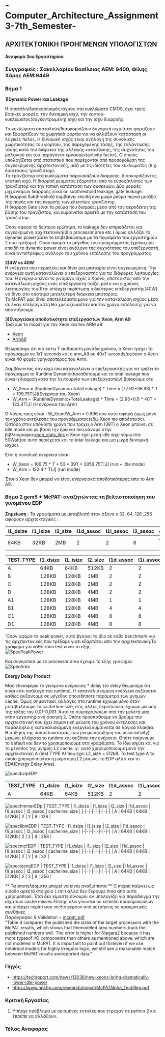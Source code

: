 # -Computer_Architecture_Assignment3-7th_Semester-
## ΑΡΧΙΤΕΚΤΟΝΙΚΗ ΠΡΟΗΓΜΕΝΩΝ ΥΠΟΛΟΓΙΣΤΩΝ

#### Αναφορά 3ου Εργαστηρίου 

### Συγγραφείς : Σακελλαρίου Βασίλειος ΑΕΜ: 9400, Φίλης Χάρης ΑΕΜ:9449


### Βήμα 1 


**1)Dynamic Power και Leakage**</br>

Η σπατάλη/διασκορπισμός ισχύος στα κυκλώματα CMOS, έχει τρείς βασικές μορφές: την δυναμική ισχύ, την κοντού-κυκλώματος(συγκεντρωμένη) ισχύ και την ισχύ διαρροής.</br>

Τα κυκλώματα σπαταλούν/διασκορπίζουν δυναμική ισχύ όταν φορτίζουν και ξεφορτίζουν τα χωρητικά φορτία για να αλλάξουν κατάσταση οι λογικές πύλες. Η δυναμική ισχύς είναι ανάλογη της συνολικής χωριτικότητας του φορτίου, της παρεχόμενης τάσης, της ταλάντωσης τάσης κατά την διάρκεια της αλλαγής κατάστασης, της συχνότητας του ρολογιού και του παράγοντα εργασιών(activity factor). O οποίος υπολογίζεται από στατιστικά που παρέχονται από προσομοίωση της συγκεκριμένης αρχιτεκτονικής, μαζι με τις ιδιότητες του κυκλώματος (π.χ. διαστάσεις τρανζίστορ).</br>
Τα τρανζίστορ στα κυκλώματα παρουσιάζουν διαρροές, διασκορπίζοντας στατική ισχύ. Η διαρροή ρεύματος εξαρτάται από το εύρος/πλάτος των τρανζίστορ και την τοπική κατάσταση των συσκευών. Δύο μορφές μηχανισμών διαρροής είναι οι: subthreshold leakage, gate leakage. </br>
Η διαρροή Subthreshold συμβαίνει  επειδή ένα μικρό ρεύμα περνά μετάξύ της πηγής και της εκρροής των κλειστών τρανζίστορ.</br>
Η διαρροή Gate είναι το ρεύμα που διαρρέει μέσα από τον ακροδέκτη της βάσης του τρανζίστορ, και κυμαίνεται αρκετά με την κατάσταση του τρανζίστορ.

Όσον αφορά το δεύτερο ερώτημα, το leakage δεν επηρεάζεται για συγκεκριμένη αρχιτεκτονική(ίδιο processor area etc.) όμως αλλάζει το dynamic power(αυτό το επιβεβαιώσαμε με τα πειράματα του εργαστηρίου 2 που τρέξαμε). Όσον αφορά το μέγεθος του προγράμματος (χρόνο,cpi) επειδή το dynamic power είναι ανάλογο της συχνότητας του επεξεργαστή, είναι αντιστρόφως ανάλογο του χρόνου εκτέλεσης του προγράμματος.

**2)4W vs 40W**</br>
Η ενέργεια που περικλείει και δίνει μια μπαταρία είναι συγκεκριμένη. Την ενέργεια αυτή καταναλώνει ο επεξεργαστής για τις διάφορες λειτουργίες του. Η ενέργεια είναι το γινόμενο Ισχύς x Χρόνο, οπότε εκτός από την κατανάλωση ισχύος ενός επεξεργαστή παίζει ρόλο και ο χρόνος λειτουργίας του.Έτσι υπάρχει περίπτωση ο δεύτερος επεξεργαστής(40W) να δίνει στο σύστημα μεγαλύτερη διάρκεια μπαταρίας.</br>
Το McPAT μας δίνει αποτελέσματα μονο για την κατανάλωση ισχύος μέσα σε έναν επεξεργαστή.Θα χρειαζόμασταν και τον χρόνο εκτέλεσης για να απαντήσουμε.

**3)Ενεργειακή αποδοτικότητα επεξεργαστών Xeon, Arm A9** </br>
Τρέξαμε το mcpat για τον Xeon και τον ARM a9:
  * [Xeon](https://github.com/harryfilis/Computer_Architecture_Assignment3-7th_Semester/blob/master/mcpat_output_txt/Xeon.txt)
  * [ArmA9](https://github.com/harryfilis/Computer_Architecture_Assignment3-7th_Semester/blob/master/mcpat_output_txt/arm_A9.txt)</br>

Θεωρήσαμε ότι για έστω Τ αυθαίρετη μονάδα χρόνου, ο Xeon τρέχει το πρόγραμμα σε 1xT seconds και ο arm_A9 σε 40xT seconds(εφόσον ο Xeon είναι 40 φορές γρηγορότερος του Arm).</br>

Λαμβάνοντας σαν ισχύ που καταναλώνει ο επεξεργαστής για να τρέξει το πρόγραμμα το Runtime Dynamic(προσθέτουμε και το total leakage που είναι η διαρροή κατα την λειτουργία των επεξεργαστών) βρίσκουμε οτι:</br>
    
   * W_Xeon = (RuntimeDynamic+TotalLeakage) * Time = (72.92+36.83) * T  =  109.75T[J](Ενέργεια του Xeon)</br>
   * W_Arm = (RuntimeDynamic+TotalLeakage) * Time = (2.96+0.1) * 40T = 122.4T[J] (Η ενέργεια του Arm)</br>

O λόγος τους είναι : W_Xeon/W_Arm = 0.896 που αυτο αφορά όμως μόνο τον χρόνο εκτέλεσης του προγράμματος(εδώ Xeon πιο αποδοτικός).</br>
Ωστόσο στον υπόλοιπο χρόνο που τρέχει ο Arm (39Τ) ο Xeon μπαίνει σε idle mode και με βάση την έρευνα που κάναμε στην βιβλίογραφία:[xeon_stats_link](https://techreport.com/news/13036/new-xeons-bring-dramatically-lower-idle-power/) o Xeon έχει μέση idle ισχύ γύρω στα 50Watt(σε αυτό περιέχεται και το total leakage και μια μικρή δυναμική ισχύς).</br>

Ετσι η συνολική ενέργεια είναι:</br>
    
   * W_Xeon = 109.75 * Τ + 50 * 39T =  2059.75T[J] (run + idle mode)</br>
   * W_Arm  = 122.4 * Τ[J]  (run mode)</br>

Έτσι ο Xeon δεν μπορεί να είναι ενεργειακά αποδοτικότερος απο το Arm Α9.</br>

### Βήμα 2 gem5 + McPAT: αναζητώντας τη βελτιστοποίηση του γινομένου EDP

**Σημείωση :** Τα γραφήματα με μεταβλητή στον άξονα x 32, 64, 128 ,256 αφορούν αρχιτεκτονικές :

| l1_dsize | l1_isize | l2_size | l1d_assoc | l1i_assoc | l2_assoc | cacheline_size |
|-|-|-|-|-|-|-|
| 64KB | 32KB | 2MB | 2 | 2 | 8 | {32Β, 64Β, 128Β, 256Β} |


| TEST_TYPE | l1_dsize | l1_isize | l2_size | l1d_assoc | l1i_assoc | l2_assoc | cacheline_size |
|-|-|-|-|-|-|-|-|
| A | 64KB | 64KB | 512KB | 2 | 2 | 8 | 256 | 
| B | 128KB | 128KB | 1MB | 2 | 2 | 8 | 256 | 
| C | 128KB | 128KB | 2MB | 2 | 2 | 8 | 256 |
| D | 128KB | 128KB | 4MB | 2 | 2 | 8 | 256 |
| A1 | 128KB | 128KB | 4MB | 1 | 1 | 8 | 256 |
| B1 | 128KB | 128KB | 4MB | 4 | 4 | 8 | 256 | 
| C1 | 128KB | 128KB | 4MB | 8 | 8 | 8 | 256 |
| D1 | 128KB | 128KB | 4MB | 8 | 8 | 16| 256 |


'Oσον αφορά το peak power, αυτό βγαίνει το ίδιο σε κάθε benchmark για τις αρχιτεκτονικές που τρέξαμε γιατι εξαρτάται απο την αρχιτεκτονική.Το γράφημα για κάθε τύπο test είναι το εξής:</br>
![SpecPeakPower](https://github.com/harryfilis/Computer_Architecture_Assignment3-7th_Semester/blob/master/peak_power.png)

Kαι συγκριτικά με το processor area έχουμε το εξής γράφημα:</br>
![SpecArea](https://github.com/harryfilis/Computer_Architecture_Assignment3-7th_Semester/blob/master/area.png)

**Εnergy Delay Product**

Μας εδνιαφέρει το γινόμενο ενέργειας * delay (το delay θεωρούμε ότι είναι κάτι ανάλογο του runtime). Η καταναλισκόμενη ενέργεια αυξάνεται καθώς αυξάνουμε σε μέγεθος οποιαδήποτε παράμετρο των μνημών cache. Όμως σημαντικές αλλαγές στο runtime έχουμε μόνο όταν μεταβάλλουμε το cache line size, στις άλλες περιπτώσεις έχουμε μείωση της τάξης του 0,01-0,001. Άυτο το συμπεραίνουμε από την μελέτη μας στην εργαστηριακή άσκηση 2. Οπότε προσπαθούμε να βρούμε την αρχιτεκτονική που έχει σημαντική μείωση του χρόνου εκτέλεσης και παράλληλα η καταναλισκόμενη ενέργεια κυμαίνεται σε λογικά πλαίσια. </br>
Η αύξηση της πολυπλοκότητας των μνημών(αύξηση του associativity) μειώνει ελάχιστα το runtime και αυξάνει την ενέργεια. Οπότε παίρνουμε το default και δεν το χρησιμοποιούμε στα γραφήματα. Το ίδιο ισχύει και για το μέγεθος της μνήμης L2 cache, γι΄ αυτό χρησιμοποιούμε μόνο την αρχιτεκτονικη A (test TYPE A) που έχει L2_size = 512kB. Το test type A το οποίο χρησιμοποιείται η μικρότερη L2  μειώνει το EDP αλλά και το EDA(Energy Delay Area).</br>

![specbzipEDP](https://github.com/harryfilis/Computer_Architecture_Assignment3-7th_Semester/blob/master/EDP%20plots/specbzipEDP.png)

| TEST_TYPE | l1_dsize | l1_isize | l2_size | l1d_assoc | l1i_assoc | l2_assoc | cacheline_size |
|-|-|-|-|-|-|-|-|
| A | 64KB | 64KB | 512KB | 2 | 2 | 8 | 256 | 

![spechmmerEDp](https://github.com/harryfilis/Computer_Architecture_Assignment3-7th_Semester/blob/master/EDP%20plots/spechmmerEDP.png)
| TEST_TYPE | l1_dsize | l1_isize | l2_size | l1d_assoc | l1i_assoc | l2_assoc | cacheline_size |
|-|-|-|-|-|-|-|-|
| A | 64KB | 64KB | 512KB | 2 | 2 | 8 | 128 | 

![speclibmEDP](https://github.com/harryfilis/Computer_Architecture_Assignment3-7th_Semester/blob/master/EDP%20plots/speclibmEDP.png)
| TEST_TYPE | l1_dsize | l1_isize | l2_size | l1d_assoc | l1i_assoc | l2_assoc | cacheline_size |
|-|-|-|-|-|-|-|-|
| A | 64KB | 64KB | 512KB | 2 | 2 | 8 | 256 | 

![specmcfEDP](https://github.com/harryfilis/Computer_Architecture_Assignment3-7th_Semester/blob/master/EDP%20plots/specmcfEDP.png)
| TEST_TYPE | l1_dsize | l1_isize | l2_size | l1d_assoc | l1i_assoc | l2_assoc | cacheline_size |
|-|-|-|-|-|-|-|-|
| A | 64KB | 64KB | 512KB | 2 | 2 | 8 | 32 | 

![specsjengEDP](https://github.com/harryfilis/Computer_Architecture_Assignment3-7th_Semester/blob/master/EDP%20plots/specsjengEDP.png)
| TEST_TYPE | l1_dsize | l1_isize | l2_size | l1d_assoc | l1i_assoc | l2_assoc | cacheline_size |
|-|-|-|-|-|-|-|-|
| A | 64KB | 64KB | 512KB | 2 | 2 | 8 | 256 | 

** Τα αποτελέσματα μπορεί να είναι αναξιόπιστα **
Ο mcpat παίρνει ως είσοδο αρκετά στοιχεία (.xml) αλλά δεν ξέρουμε ποια απο αυτά χρησιμοποιεί. Έτσι δεν είμαστε σίγουροι αν υπολογίζει για παράδειγμα την ισχύ των cache misses.Επίσης όλα γίνονται σε επίπεδο προσομοιώσεων και υπάρχει περίπτωση να διαφέρουν από μετρήσεις σε πραγματικές συνθήκες.</br>
Παράγραφος 8 Validation ~ [mcpat_pdf](https://www.hpl.hp.com/research/mcpat/McPATAlpha_TechRep.pdf)</br>
"Table 4 compares the published die sizes of the target processors with the McPAT results,  which shows that themodeled area numbers track the published numbers well.  The error is higher for Niagara2 because it has more typesof I/O components than others as mentioned above, which are not modeled in McPAT. It is important to point out thateven if we use empirical models for highly irregular logic, we still see a reasonable match between McPAT results andreported data."</br>
### Πηγές 
* https://techreport.com/news/13036/new-xeons-bring-dramatically-lower-idle-power
* https://www.hpl.hp.com/research/mcpat/McPATAlpha_TechRep.pdf

### Κριτική Εργασίας

1. Υπήρχε πρόβλημα με ορισμένες εντολές που έτρεχαν σε python 2 και έπρεπε να αλλάξουν.

### Τέλος Αναφοράς 

